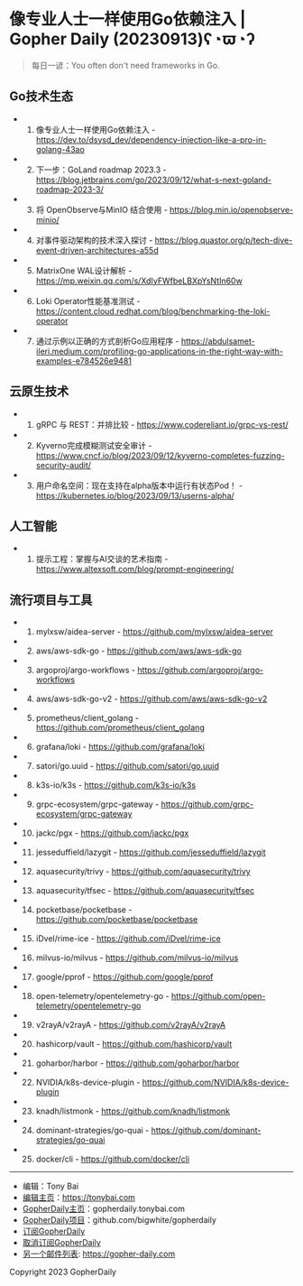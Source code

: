 # 像专业人士一样使用Go依赖注入 | Gopher Daily (20230913)ʕ◔ϖ◔ʔ

>每日一谚：You often don't need frameworks in Go.

## Go技术生态


- 1. 像专业人士一样使用Go依赖注入 - https://dev.to/dsysd_dev/dependency-injection-like-a-pro-in-golang-43ao

- 2. 下一步：GoLand roadmap 2023.3 - https://blog.jetbrains.com/go/2023/09/12/what-s-next-goland-roadmap-2023-3/

- 3. 将 OpenObserve与MinIO 结合使用 - https://blog.min.io/openobserve-minio/

- 4. 对事件驱动架构的技术深入探讨 - https://blog.quastor.org/p/tech-dive-event-driven-architectures-a55d

- 5. MatrixOne WAL设计解析 - https://mp.weixin.qq.com/s/XdIyFWfbeLBXpYsNtIn60w

- 6. Loki Operator性能基准测试 - https://content.cloud.redhat.com/blog/benchmarking-the-loki-operator

- 7. 通过示例以正确的方式剖析Go应用程序 - https://abdulsamet-ileri.medium.com/profiling-go-applications-in-the-right-way-with-examples-e784526e9481


## 云原生技术


- 1. gRPC 与 REST：并排比较 - https://www.codereliant.io/grpc-vs-rest/

- 2. Kyverno完成模糊测试安全审计 - https://www.cncf.io/blog/2023/09/12/kyverno-completes-fuzzing-security-audit/

- 3. 用户命名空间：现在支持在alpha版本中运行有状态Pod！ - https://kubernetes.io/blog/2023/09/13/userns-alpha/


## 人工智能


- 1. 提示工程：掌握与AI交谈的艺术指南 - https://www.altexsoft.com/blog/prompt-engineering/


## 流行项目与工具


- 1. mylxsw/aidea-server - https://github.com/mylxsw/aidea-server

- 2. aws/aws-sdk-go - https://github.com/aws/aws-sdk-go

- 3. argoproj/argo-workflows - https://github.com/argoproj/argo-workflows

- 4. aws/aws-sdk-go-v2 - https://github.com/aws/aws-sdk-go-v2

- 5. prometheus/client_golang - https://github.com/prometheus/client_golang

- 6. grafana/loki - https://github.com/grafana/loki

- 7. satori/go.uuid - https://github.com/satori/go.uuid

- 8. k3s-io/k3s - https://github.com/k3s-io/k3s

- 9. grpc-ecosystem/grpc-gateway - https://github.com/grpc-ecosystem/grpc-gateway

- 10. jackc/pgx - https://github.com/jackc/pgx

- 11. jesseduffield/lazygit - https://github.com/jesseduffield/lazygit

- 12. aquasecurity/trivy - https://github.com/aquasecurity/trivy

- 13. aquasecurity/tfsec - https://github.com/aquasecurity/tfsec

- 14. pocketbase/pocketbase - https://github.com/pocketbase/pocketbase

- 15. iDvel/rime-ice - https://github.com/iDvel/rime-ice

- 16. milvus-io/milvus - https://github.com/milvus-io/milvus

- 17. google/pprof - https://github.com/google/pprof

- 18. open-telemetry/opentelemetry-go - https://github.com/open-telemetry/opentelemetry-go

- 19. v2rayA/v2rayA - https://github.com/v2rayA/v2rayA

- 20. hashicorp/vault - https://github.com/hashicorp/vault

- 21. goharbor/harbor - https://github.com/goharbor/harbor

- 22. NVIDIA/k8s-device-plugin - https://github.com/NVIDIA/k8s-device-plugin

- 23. knadh/listmonk - https://github.com/knadh/listmonk

- 24. dominant-strategies/go-quai - https://github.com/dominant-strategies/go-quai

- 25. docker/cli - https://github.com/docker/cli


----

- 编辑：Tony Bai
- [编辑主页](https://tonybai.com)：https://tonybai.com
- [GopherDaily主页](https://gopherdaily.tonybai.com)：gopherdaily.tonybai.com
- [GopherDaily项目](https://github.com/bigwhite/gopherdaily)：github.com/bigwhite/gopherdaily
- [订阅GopherDaily](https://gopherdaily.tonybai.com/subscribe)
- [取消订阅GopherDaily](https://gopherdaily.tonybai.com/unsubscribe)
- [另一个邮件列表](https://gopher-daily.com): https://gopher-daily.com

Copyright 2023 GopherDaily
